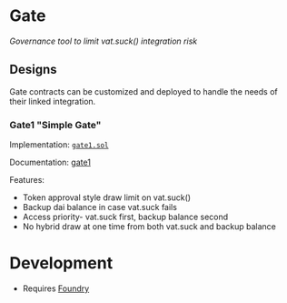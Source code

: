 # Gate

*Governance tool to limit vat.suck() integration risk*

## Designs

Gate contracts can be customized and deployed to handle the needs of their linked integration.

### Gate1 "Simple Gate"

Implementation: [`gate1.sol`](src/gate1.sol)

Documentation: [gate1](docs/gate1.md)

Features:

* Token approval style draw limit on vat.suck()
* Backup dai balance in case vat.suck fails
* Access priority- vat.suck first, backup balance second
* No hybrid draw at one time from both vat.suck and backup balance

# Development

* Requires [Foundry](https://github.com/gakonst/foundry)
